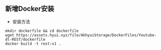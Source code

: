 ## 新增Docker安装
* 安装方法
```
mkdir dockerfile && cd dockerfile
wget https://assets.hyui.xyz/file/AkhyuiStorage/DockerFiles/Youtube-dl-REST/dockerfile
docker build -t rest:v1 .
```
